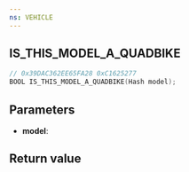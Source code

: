 ```yaml
---
ns: VEHICLE
---
```

## IS_THIS_MODEL_A_QUADBIKE

```c
// 0x39DAC362EE65FA28 0xC1625277
BOOL IS_THIS_MODEL_A_QUADBIKE(Hash model);
```


## Parameters
* **model**: 

## Return value
